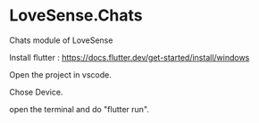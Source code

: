 # LoveSense.Chats
Chats module of LoveSense

Install flutter : https://docs.flutter.dev/get-started/install/windows


Open the project in vscode.

Chose Device.

open the terminal and do "flutter run".

